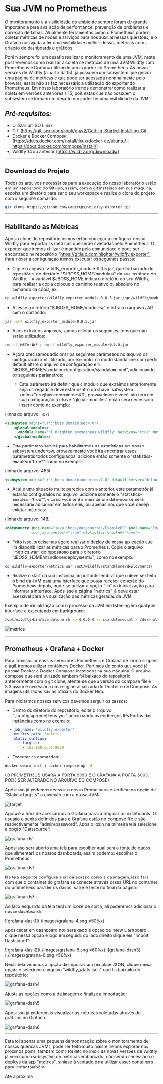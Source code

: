 # Sua JVM no Prometheus

O monitoramento e a visilididade do ambiente sempre foram de grande importância para avaliação de performance, prevenção de problemas e correção de falhas. Atualmente ferramentas como o Prometheus podem coletar métricas de nodes e serviços para nos auxiliar nessas questões, e o Grafana nos ajuda a ter uma visibilidade melhor dessas métricas com  a criação de dashboards e gráficos.

Porém sempre foi um desafio realizar o monitoramento de uma JVM, neste post veremos como realizar a coleta de métricas de uma JVM Wildfly com Prometheus e Grafana utilizando um exporter do Prometheus.
As novas versões de Wildfly (a partir da 15), já possuem um subsystem que geram uma página de métricas e que pode ser acessada normnalmente pelo browser, assim não se faz necessário a utilização do exporter do Prometheus. Em nosso laboratório iremos demonstrar como realizar a coleta em versões anteriores a 15, pois estas que não possuem o subsystem se tornam um desafio em poder ter uma visibilidade da JVM.

## *Pré-requisitos:*

* Utilizar um SO Linux
* GIT (<https://git-scm.com/book/en/v2/Getting-Started-Installing-Git)>
* Docker e Docker Compose (<https://docs.docker.com/install/linux/docker-ce/ubuntu/> | <https://docs.docker.com/compose/install/)>
* Wildlfy 14 ou anterior (<https://wildfly.org/downloads/)>

---

## Download do Projeto

Todos os arquivos necessários para a execução do nosso laboratório estão em um repositório do GitHub, assim, com o git instalado em sua máquina, escolha um diretório para ser o seu workspace e realize o clone do projeto com o seguinte comando:

```bash
git clone https://github.com/CaeirOps/wildfly-exporter.git
```

---

## Habilitando as Métricas

Após o clone do repositório iremos então começar a configurar nosso Wildfly para exportar as métricas que serão coletadas pelo Prometheus. O exporter que iremos utilizar é mantido pela comunidade e pode ser encontrado no repositório "<https://github.com/nlighten/wildfly_exporter".> Para iniciar a configuração iremos executar os seguintes passos:

* Copie o arquivo 'wildfly_exporter_module-0.0.5.jar', que foi baixado do repositório, no diretório "$JBOSS_HOME/modules/" da sua instância do Wildlfy. - A variável $JBOSS_HOME indica o diretório do seu Wildfly, para realizar a cópia coloque o caminho relativo ou absoluto no comando da cópia, ex:

```bash
cp wildfly-exporter/wildfly_exporter_module-0.0.5.jar /opt/wildfly/modules/
````

* Acesse o diretório "$JBOSS_HOME/modules/" e extraia o arquivo JAR com o comando:

```bash
jar -xvf wildfly_exporter_module-0.0.5.jar
```

* Após extrair os arquivos, vamos deletar os seguintes itens que não serão utilizados:

```bash
rm -rf META-INF ; rm -f wildfly_exporter_module-0.0.5.jar
```

* Agora precisamos adicionar os seguintes parâmetros no arquivo de configuração xml utilizado, por exemplo, no modo standalone com perfil default altere o arquivo de configuração em "JBOSS_HOME/standalone/configuration/standalone.xml", adicionando os seguintes parâmetros:

  * Este parâmetro irá definir que o módulo que extraímos anteriomente seja carregado e deve estar dentro da chave 'subsystem xmlns="urn:jboss:domain:ee:4.0', provavelmente você não terá em sua configuração a chave "global-modules" então será necessário inserir como no exemplo:

(linha do arquivo: 167)

```xml
<subsystem xmlns="urn:jboss:domain:ee:4.0">
    <global-modules>
      <module name="nl.nlighten.prometheus.wildfly" services="true" meta-inf="true"/>
    </global-modules>
```

  * Este parâmetro servirá para habilitarmos as estatísticas em nosso subsystem undertow, provavelmente você irá encontrar esses parametros todos configurados, adicione então somente o "statistics-enabled="true"" como no exemplo:

(linha do arquivo: 465)

```xml
<subsystem xmlns="urn:jboss:domain:undertow:7.0" default-server="default-server" default-virtual-host="default-host" default-servlet-container="default" default-security-domain="other" statistics-enabled="true">
````

  * Aqui é uma situação muito parecida com a anterior, este parametrôs já estarão configurados no arquivo, adicione somente
o "statistics-enabled="true"", e caso você tenha mais de um data-source será necessário adicionar em todos eles, ou apenas nos que você deseja coletar métricas:

(linha do arquivo: 148)

```xml
<datasource jndi-name="java:jboss/datasources/ExampleDS" pool-name="ExampleDS" enabled="true"
            use-java-context="true" statistics-enabled="true">
````

* Feito isso, precisamos agora realizar o deploy de nossa aplicação que irá disponibilizar as métricas para o Prometheus. Copie o arquivo "metrics.war" do repositório para o diretório "JBOSS_HOME/standlone/deployments/", como no exemplo:

```bash
cp wildfly-exporter/metrics.war /opt/wildfly/standalone/deployments/
```

* Realize o start da sua instância, importante lembrar que o deve ser feito o bind da JVM para uma interface que possa receber conexão do Prometheus depois, pode-se utilizar a opção "-b" na inicialização para informar a interface. Após isso a página "métrics" já deve estar acessível para a visualização das métricas geradas da JVM:

Exemplo de inicialização com o processo da JVM em listening em qualquer interface e executando em background:

```bash
/opt/wildfly/bin/standalone.sh -b 0.0.0.0 -c standalone.xml > /dev/null 2>&1 &
```

![metrics](./images/metrics.png)

---

## Prometheus + Grafana + Docker

Para provisionar nossos servidores Prometheus e Grafana de forma simples e ágil, iremos utilizar contâiners Docker. Partimos do ponto que você já possua Docker e Docker Compose instalados na sua máquina. O arquivo compose que será utilizado também foi baixado do repositório anteriormente com o git clone, atente-se que a versão do compose file é 3.3 assim é necessário uma engine atualizada do Docker e do Compose. As imagens utilizadas são as oficiais do Docker Hub.

Para iniciarmos nossos serviços devemos serguir os passos:

* Dentro do diretório do repositório, edite o arquivo "./configs/prometheus.yml" adicionando os endereços IPs:Portas das instâncias como no exemplo:

```yml
  - job_name: 'wildfly-exporter'
    metrics_path: /metrics
    static_configs:
      - targets:
        - 192.168.0.50:8080
```

* Executar os comandos:

```bash
docker swarm init ; docker-compose up -d
```

(O PROMETHEUS USARÁ A PORTA 9090 E O GRAFANA A PORTA 3000, PODE SER ALTERADO NO ARQUIVO DO COMPOSE)

Após isso já podemos acessar o nosso Prometheus e verificar na opção de "Status>Targets" a conexão com a nossa JVM:

![target](./images/prometheus.png)

Agora é a hora de acessarmos o Grafana para configurar os dashboards. O usuário e senha definidos para o Grafana estão no compose file e são respectivamente "admin/password". Após o login na primeira tela selecione a opção "Datasource":

![grafana-ds1](./images/grafana-1.png)

Após isso sera aberto uma tela para escolher qual será a fonte de dados que alimentará os nossos dashboards, assim podemos escolher o Prometheus:

![grafana-ds2](./images/grafana-2.png)

Na tela seguinte configure a url de acesso como a da imagem, isso fará com que o container do grafana se conecte através dessa URL no container do prometheus para ler os dados, salve e teste no final da página:

![grafana-ds3](./images/grafana-3.png)

Ao lado esquerdo da tela terá um ícone de soma, ali poderemos adicionar o nosso dashboard:

![grafana-dash1](./images/grafana-4.png =50%x)

Após clicar em dashboard nos será dado a opção de "New Dashboard", clique nessa opção e logo em seguida do lado direito clique em "Import Dashboard":

![grafana-dash2](./images/grafana-5.png =60%x) ![grafana-dash3](./images/grafana-6.png =50%x)

Nesta tela veremos a opção de importar um template JSON, clique nessa opção e selecione o arquivo "wildfly_wtats.json" que foi baixado do repositório:

![grafana-dash4](./images/grafana-7.png)

Ajuste as opções como a da imagem e finalize a importação:

![grafana-dash5](./images/grafana-8.png)

Após isso já poderemos visualizar as métricas coletadas através de gráficos no Grafana.

![grafana-dash6](./images/grafana-9.png)

---

Esta foi apenas uma pequena demonstração sobre o monitoramento de nossas queridas JVMs, pode ser feito muito mais e iremos explorar nos próximos posts, também como foi dito no início as novas versões de Wildfly já vem com o subsystem de métricas embarcado, não sendo necessário o deploys da app "metrics", sintase à vontade para utilizar esses containers para testar também.

Até a próxima!
